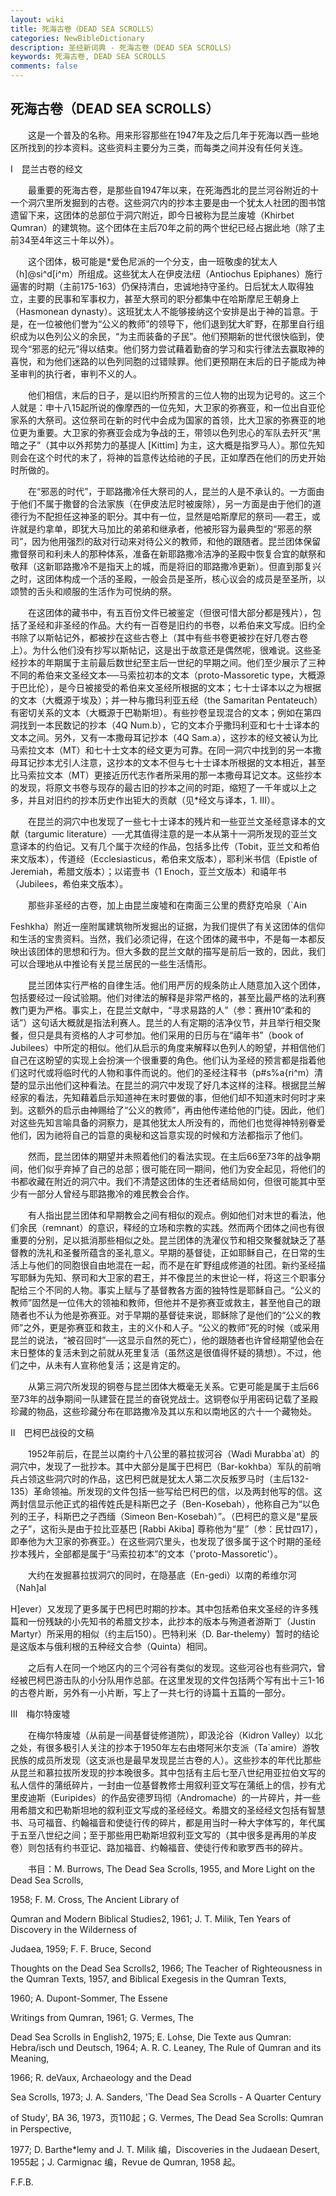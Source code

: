 ```yaml
---
layout: wiki
title: 死海古卷（DEAD SEA SCROLLS）
categories: NewBibleDictionary
description: 圣经新词典 - 死海古卷（DEAD SEA SCROLLS）
keywords: 死海古卷, DEAD SEA SCROLLS
comments: false
---
```


## 死海古卷（DEAD SEA SCROLLS）

　　这是一个普及的名称。用来形容那些在1947年及之后几年于死海以西一些地区所找到的抄本资料。这些资料主要分为三类，而每类之间并没有任何关连。

Ⅰ　昆兰古卷的经文

　　最重要的死海古卷，是那些自1947年以来，在死海西北的昆兰河谷附近的十一个洞穴里所发掘到的古卷。这些洞穴内的抄本主要是由一个犹太人社团的图书馆遗留下来，这团体的总部位于洞穴附近，即今日被称为昆兰废墟（Khirbet Qumran）的建筑物。这个团体在主后70年之前的两个世纪已经占据此地（除了主前34至4年这三十年以外）。

　　这个团体，极可能是*爱色尼派的一个分支，由一班敬虔的犹太人（h]@si^d[i^m）所组成。这些犹太人在伊皮法纽（Antiochus Epiphanes）施行逼害的时期（主前175-163）仍保持清白，忠诚地持守圣约。日后犹太人取得独立，主要的民事和军事权力，甚至大祭司的职分都集中在哈斯摩尼王朝身上（Hasmonean dynasty）。这班犹太人不能够接纳这个安排是出于神的旨意。于是，在一位被他们誉为“公义的教师”的领导下，他们退到犹大旷野，在那里自行组织成为以色列公义的余民，“为主而装备的子民”。他们预期新的世代很快临到，使现今“邪恶的纪元”得以结束。他们努力尝试藉着勤奋的学习和实行律法去赢取神的喜悦，和为他们迷路的以色列同胞的过错赎罪。他们更预期在末后的日子能成为神圣审判的执行者，审判不义的人。

　　他们相信，末后的日子，是以旧约所预言的三位人物的出现为记号的。这三个人就是：申十八15起所说的像摩西的一位先知，大卫家的弥赛亚，和一位出自亚伦家系的大祭司。这位祭司在新的时代中会成为国家的首领，比大卫家的弥赛亚的地位更为重要。大卫家的弥赛亚会成为争战的王，带领以色列忠心的军队去歼灭“黑暗之子”（其中以外邦势力的基提人 [Kittim] 为主，这大概是指罗马人）。那位先知则会在这个时代的末了，将神的旨意传达给祂的子民，正如摩西在他们的历史开始时所做的。

　　在“邪恶的时代”，于耶路撒冷任大祭司的人，昆兰的人是不承认的。一方面由于他们不属于撒督的合法家族（在伊皮法尼时被废除），另一方面是由于他们的道德行为不配担任这神圣的职分。其中有一位，显然是哈斯摩尼的祭司──君王，或许就是约拿单，即犹大马加比的弟弟和继承者，他被形容为最典型的“邪恶的祭司”，因为他用强烈的敌对行动来对待公义的教师，和他的跟随者。昆兰团体保留撒督祭司和利未人的那种体系，准备在新耶路撒冷洁净的圣殿中恢复合宜的献祭和敬拜（这新耶路撒冷不是指天上的城，而是将旧的耶路撒冷更新）。但直到那复兴之时，这团体构成一个活的圣殿，一般会员是圣所，核心议会的成员是至圣所，以颂赞的舌头和顺服的生活作为可悦纳的祭。

　　在这团体的藏书中，有五百份文件已被鉴定（但很可惜大部分都是残片），包括了圣经和非圣经的作品。大约有一百卷是旧约的书卷，以希伯来文写成。旧约全书除了以斯帖记外，都被抄在这些古卷上（其中有些书卷更被抄在好几卷古卷上）。为什么他们没有抄写以斯帖记，这是出于故意还是偶然呢，很难说。这些圣经抄本的年期属于主前最后数世纪至主后一世纪的早期之间。他们至少展示了三种不同的希伯来文圣经文本──马索拉初本的文本（proto-Massoretic type，大概源于巴比伦），是今日被接受的希伯来文圣经所根据的文本；七十士译本以之为根据的文本（大概源于埃及）；并一种与撒玛利亚五经（the Samaritan Pentateuch）有密切关系的文本（大概源于巴勒斯坦）。有些抄卷呈现混合的文本；例如在第四洞找到一本民数记的抄本（4Q Num.b），它的文本介乎撒玛利亚和七十士译本的文本之间。另外，又有一本撒母耳记抄本（4Q Sam.a），这抄本的经文被认为比马索拉文本（MT）和七十士文本的经文更为可靠。在同一洞穴中找到的另一本撒母耳记抄本尤引人注意，这抄本的文本不但与七十士译本所根据的文本相近，甚至比马索拉文本（MT）更接近历代志作者所采用的那一本撒母耳记文本。这些抄本的发现，将原文书卷与现存的最古旧的抄本之间的时距，缩短了一千年或以上之多，并且对旧约的抄本历史作出钜大的贡献（见*经文与译本，1. III）。

　　在昆兰的洞穴中也发现了一些七十士译本的残片和一些亚兰文圣经意译本的文献（targumic literature）──尤其值得注意的是一本从第十一洞所发现的亚兰文意译本的约伯记。又有几个属于次经的作品，包括多比传（Tobit，亚兰文和希伯来文版本），传道经（Ecclesiasticus，希伯来文版本），耶利米书信（Epistle of Jeremiah，希腊文版本）；以诺壹书（1 Enoch，亚兰文版本）和禧年书（Jubilees，希伯来文版本）。

　　那些非圣经的古卷，加上由昆兰废墟和在南面三公里的费舒克哈泉（`Ain

Feshkha）附近一座附属建筑物所发掘出的证据，为我们提供了有关这团体的信仰和生活的宝贵资料。当然，我们必须记得，在这个团体的藏书中，不是每一本都反映出该团体的思想和行为。但大多数的昆兰文献的描写是前后一致的，因此，我们可以合理地从中推论有关昆兰居民的一些生活情形。

　　昆兰团体实行严格的自律生活。他们用严厉的规条防止人随意加入这个团体，包括要经过一段试验期。他们对律法的解释是非常严格的，甚至比最严格的法利赛教门更为严格。事实上，在昆兰文献中，“寻求易路的人”（参：赛卅10“柔和的话”）这句话大概就是指法利赛人。昆兰的人有定期的洁净仪节，并且举行相交聚餐，但只是具有资格的人才可参加。他们采用的日历与在“禧年书”（book of Jubilees）中所定的相似。他们从启示的角度来解释以色列人的盼望，并相信他们自己在这盼望的实现上会扮演一个很重要的角色。他们认为圣经的预言都是指着他们这时代或将临时代的人物和事件而说的。他们的圣经注释书（p#s%a{ri^m）清楚的显示出他们这种看法。在昆兰的洞穴中发现了好几本这样的注释。根据昆兰解经家的看法，先知藉着启示知道神在末时要做的事，但他们却不知道末时何时才来到。这额外的启示由神赐给了“公义的教师”，再由他传递给他的门徒。因此，他们对这些先知言喻具备的洞察力，是其他犹太人所没有的，而他们也觉得神特别眷爱他们，因为祂将自己的旨意的奥秘和这旨意实现的时候和方法都指示了他们。

　　然而，昆兰团体的期望并未照着他们的看法实现。在主后66至73年的战争期间，他们似乎弃掉了自己的总部；很可能在同一期间，他们为安全起见，将他们的书都收藏在附近的洞穴中。我们不清楚这团体的生还者结局如何，但很可能其中至少有一部分人曾经与耶路撒冷的难民教会合作。

　　有人指出昆兰团体和早期教会之间有相似的观点。例如他们对末世的看法，他们余民（remnant）的意识，释经的立场和宗教的实践。然而两个团体之间也有很重要的分别，足以抵消那些相似之处。昆兰团体的洗濯仪节和相交聚餐就缺乏了基督教的洗礼和圣餐所蕴含的圣礼意义。早期的基督徒，正如耶稣自己，在日常的生活上与他们的同胞很自由地混在一起，而不是在旷野组成修道的社团。新约圣经描写耶稣为先知、祭司和大卫家的君王，并不像昆兰的末世论一样，将这三个职事分配给三个不同的人物。事实上赋与了基督教各方面的独特性是耶稣自己。“公义的教师”固然是一位伟大的领袖和教师，但他并不是弥赛亚或救主，甚至他自己的跟随者也不认为他是弥赛亚。对于早期的基督徒来说，耶稣除了是他们的“公义的教师”之外，更是弥赛亚和救主，主的义仆和人子。“公义的教师”死的时候（或采用昆兰的说法，“被召回时”──这显示自然的死亡），他的跟随者也许曾经期望他会在末日整体的复活未到之前就从死里复活（虽然这是很值得怀疑的猜想）。不过，他们之中，从未有人宣称他复活；这是肯定的。

　　从第三洞穴所发现的铜卷与昆兰团体大概毫无关系。它更可能是属于主后66至73年的战争期间一队建营在昆兰的奋锐党战士。这铜卷似乎用密码记载了圣殿珍藏的物品，这些珍藏分布在耶路撒冷及其以东和以南地区的六十一个藏物处。

Ⅱ　巴柯巴战役的文稿

　　1952年前后，在昆兰以南约十八公里的慕拉拔河谷（Wadi Murabba`at）的洞穴中，发现了一批抄本。其中大部分是属于巴柯巴（Bar-kokhba）军队的前哨兵占领这些洞穴时的作品，这巴柯巴就是犹太人第二次反叛罗马时（主后132-135）革命领袖。所发现的文件包括一些写给巴柯巴的信，以及两封他写的信。这两封信显示他正式的祖传姓氏是科斯巴之子（Ben-Kosebah），他称自己为“以色列的王子，科斯巴之子西缅（Simeon Ben-Kosebah）”。（巴柯巴的意义是“星辰之子”，这衔头是由于拉比亚基巴 [Rabbi Akiba] 尊称他为“星”〔参：民廿四17〕，即奉他为大卫家的弥赛亚。）在这些洞穴里头，也发现了很多属于这个时期的圣经抄本残片，全部都是属于“马索拉初本”的文本（'proto-Massoretic'）。

　　大约在发掘慕拉拔洞穴的同时，在隐基底（En-gedi）以南的希维尔河（Nah]al

H]ever）又发现了更多属于巴柯巴时期的抄本。其中包括希伯来文圣经的许多残篇和一份残缺的小先知书的希腊文抄本，此抄本的版本与殉道者游斯丁（Justin Martyr）所采用的相似（约主后150）。巴特利米（D. Bar-thelemy）暂时的结论是这版本与俄利根的五种经文合参（Quinta）相同。

　　之后有人在同一个地区内的三个河谷有类似的发现。这些河谷也有些洞穴，曾经被巴柯巴游击队的小分队用作总部。在这里发现的文件包括两个写有出十三1-16的古卷片断，另外有一小片断，写上了一共七行的诗篇十五篇的一部分。

Ⅲ　梅尔特废墟

　　在梅尔特废墟（从前是一间基督徒修道院），即汲沦谷（Kidron Valley）以北之处，有很多极引人关注的抄本于1950年左右由塔阿米尔支派（Ta`amire）游牧民族的成员所发现（这支派也是最早发现昆兰古卷的人）。这些抄本的年代比那些从昆兰和慕拉拔所发现的抄本晚很多。其中包括有主后七至八世纪用亚拉伯文写的私人信件的蒲纸碎片，一封由一位基督教修士用叙利亚文写在蒲纸上的信，抄有尤里皮迪斯（Euripides）的作品安德罗玛彻（Andromache）的一片碎片，并一些用希腊文和巴勒斯坦地的叙利亚文写成的圣经经文。希腊文的圣经经文包括有智慧书、马可福音、约翰福音和使徒行传的碎片，都是用当时一种大字体写的，年代属于五至八世纪之间；至于那些用巴勒斯坦叙利亚文写的（其中很多是再用的羊皮卷）则包括有约书亚记、路加福音、约翰福音、使徒行传和歌罗西书的碎片。

　　书目：M. Burrows, The Dead Sea Scrolls, 1955, and More Light on the Dead Sea Scrolls,

1958; F. M. Cross, The Ancient Library of

Qumran and Modern Biblical Studies2, 1961; J. T. Milik, Ten Years of Discovery in the Wilderness of

Judaea, 1959; F. F. Bruce, Second

Thoughts on the Dead Sea Scrolls2, 1966; The Teacher of Righteousness in the Qumran Texts, 1957, and Biblical Exegesis in the Qumran Texts,

1960; A. Dupont-Sommer, The Essene

Writings from Qumran, 1961; G. Vermes, The

Dead Sea Scrolls in English2, 1975; E. Lohse, Die Texte aus Qumran: Hebra/isch und Deutsch, 1964; A. R. C. Leaney, The Rule of Qumran and its Meaning,

1966; R. deVaux, Archaeology and the Dead

Sea Scrolls, 1973; J. A. Sanders, 'The Dead Sea Scrolls - A Quarter Century

of Study', BA 36, 1973，页110起；G. Vermes, The Dead Sea Scrolls: Qumran in Perspective,

1977; D. Barthe*lemy and J. T. Milik 编，Discoveries in the Judaean Desert, 1955起；J. Carmignac 编，Revue de Qumran, 1958 起。

F.F.B.








